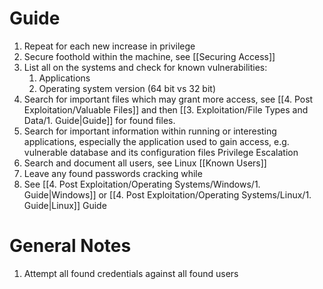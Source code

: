 # Guide

1. Repeat for each new increase in privilege 
2. Secure foothold within the machine, see [[Securing Access]]
3. List all on the systems and check for known vulnerabilities:
	1. Applications
	2. Operating system version (64 bit vs 32 bit)
4. Search for important files which may grant more access, see [[4. Post Exploitation/Valuable Files]] and then [[3. Exploitation/File Types and Data/1. Guide|Guide]] for found files.
5. Search for important information within running or interesting applications, especially the application used to gain access, e.g. vulnerable database and its configuration files Privilege Escalation
6. Search and document all users, see Linux [[Known Users]]
7. Leave any found passwords cracking while 
8. See [[4. Post Exploitation/Operating Systems/Windows/1. Guide|Windows]] or [[4. Post Exploitation/Operating Systems/Linux/1. Guide|Linux]] Guide


# General Notes

1. Attempt all found credentials against all found users 